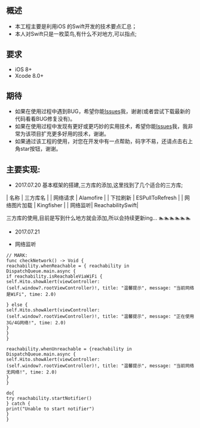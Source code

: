 概述
----------------

* 本工程主要是利用iOS 的Swift开发的技术要点汇总；
* 本人对Swift只是一枚菜鸟,有什么不对地方,可以指点;


要求
----------------

* iOS 8+
* Xcode 8.0+

期待
----------------

* 如果在使用过程中遇到BUG，希望你能[Issues](https://github.com/NSLog-YuHaitao/Swift3-Summarize/issues)我，谢谢(或者尝试下载最新的代码看看BUG修复没有)。
* 如果在使用过程中发现有更好或更巧妙的实用技术，希望你能[Issues](https://github.com/NSLog-YuHaitao/Swift3-Summarize/issues)我，我非常为该项目扩充更多好用的技术，谢谢。
* 如果通过该工程的使用，对您在开发中有一点帮助，码字不易，还请点击右上角star按钮，谢谢。


主要实现:
----------------
* 2017.07.20 基本框架的搭建,三方库的添加,这里找到了几个适合的三方库;

| 名称        | 三方库名  | 
| 网络请求     | Alamofire  |
| 下拉刷新        | ESPullToRefresh      |
| 网络图片加载        | Kingfisher      |
| 网络监听| ReachabilitySwift|

三方库的使用,目前是写到什么地方就会添加,所以会持续更新ing... 🏊🏊🏊🏊🏊🏊

* 2017.07.21

- 网络监听

~~~
// MARK: 
func checkNetwork() -> Void {
reachability.whenReachable = { reachability in
DispatchQueue.main.async {
if reachability.isReachableViaWiFi {
self.Hito.showAlert(viewController: (self.window?.rootViewController)!, title: "温馨提示", message: "当前网络是WiFi", time: 2.0)

} else {
self.Hito.showAlert(viewController: (self.window?.rootViewController)!, title: "温馨提示", message: "正在使用3G/4G网络!", time: 2.0)
}
}
}

reachability.whenUnreachable = {reachability in
DispatchQueue.main.async {
self.Hito.showAlert(viewController: (self.window?.rootViewController)!, title: "温馨提示", message: "当前网络无网络!", time: 2.0)
}
}

do{
try reachability.startNotifier()
} catch {
print("Unable to start notifier")
}
}
~~~
